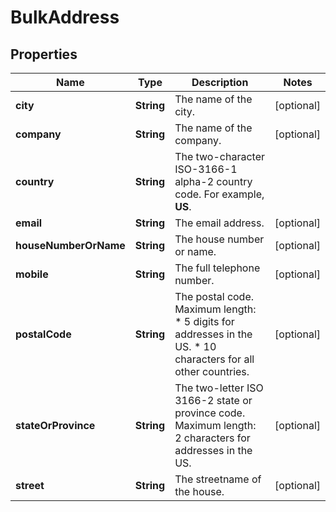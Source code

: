

# BulkAddress


## Properties

| Name | Type | Description | Notes |
|------------ | ------------- | ------------- | -------------|
|**city** | **String** | The name of the city. |  [optional] |
|**company** | **String** | The name of the company. |  [optional] |
|**country** | **String** | The two-character ISO-3166-1 alpha-2 country code. For example, **US**. |  |
|**email** | **String** | The email address. |  [optional] |
|**houseNumberOrName** | **String** | The house number or name. |  [optional] |
|**mobile** | **String** | The full telephone number. |  [optional] |
|**postalCode** | **String** | The postal code.  Maximum length:  * 5 digits for addresses in the US.  * 10 characters for all other countries. |  [optional] |
|**stateOrProvince** | **String** | The two-letter ISO 3166-2 state or province code.  Maximum length: 2 characters for addresses in the US. |  [optional] |
|**street** | **String** | The streetname of the house. |  [optional] |



